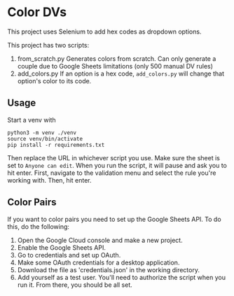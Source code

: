 # Color DVs
This project uses Selenium to add hex codes as dropdown options.

This project has two scripts:
1. from_scratch.py
Generates colors from scratch. Can only generate a couple due to Google Sheets limitations (only 500 manual DV rules)
2. add_colors.py
If an option is a hex code, `add_colors.py` will change that option's color to its code.

## Usage
Start a venv with
```
python3 -m venv ./venv
source venv/bin/activate
pip install -r requirements.txt
```

Then replace the URL in whichever script you use. Make sure the sheet is set to `Anyone can edit`.
When you run the script, it will pause and ask you to hit enter. First, navigate to the validation menu and select the rule you're working with. Then, hit enter.

## Color Pairs
If you want to color pairs you need to set up the Google Sheets API.
To do this, do the following:
1. Open the Google Cloud console and make a new project.
2. Enable the Google Sheets API.
3. Go to credentials and set up OAuth.
4. Make some OAuth credentials for a desktop application.
5. Download the file as 'credentials.json' in the working directory.
6. Add yourself as a test user.
You'll need to authorize the script when you run it. From there, you should be all set.